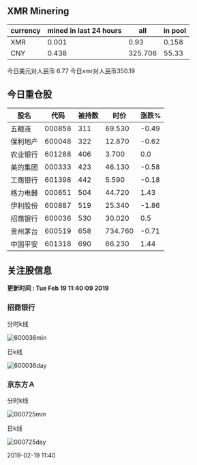 ## XMR Minering

|currency|mined in last 24 hours|all|in pool|
|---|---|---|---|
|XMR|0.001|0.93|0.158|
|CNY|0.438|325.706|55.33|

今日美元对人民币 6.77	今日xmr对人民币350.19


## 今日重仓股 

|股名|代码|被持数|时价|涨跌%|
|---|---|---|---|---|
|五粮液|000858|311|69.530|-0.49|
|保利地产|600048|322|12.870|-0.62|
|农业银行|601288|406|3.700|0.0|
|美的集团|000333|423|46.130|-0.58|
|工商银行|601398|442|5.590|-0.18|
|格力电器|000651|504|44.720|1.43|
|伊利股份|600887|519|25.340|-1.86|
|招商银行|600036|530|30.020|0.5|
|贵州茅台|600519|658|734.760|-0.71|
|中国平安|601318|690|66.230|1.44|

## 关注股信息
**更新时间 : Tue Feb 19 11:40:09 2019**
### 招商银行 
分时k线

![600036min](http://image.sinajs.cn/newchart/min/n/sh600036.gif)

日k线

![600036day](http://image.sinajs.cn/newchart/daily/n/sh600036.gif)

### 京东方Ａ 
分时k线

![000725min](http://image.sinajs.cn/newchart/min/n/sz000725.gif)

日k线

![000725day](http://image.sinajs.cn/newchart/daily/n/sz000725.gif)

2019-02-19 11:40